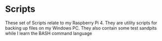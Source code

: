 # Scripts

These set of Scripts relate to my Raspberry Pi 4.
They are utility scripts for backing up files on my Windows PC.
They also contain some test sandpits while I learn the BASH command language